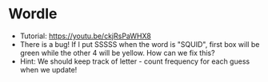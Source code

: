 # Wordle

- Tutorial: https://youtu.be/ckjRsPaWHX8
- There is a bug! If I put SSSSS when the word is "SQUID", first box will be green while the other 4 will be yellow. How can we fix this?
- Hint: We should keep track of letter - count frequency for each guess when we update!

